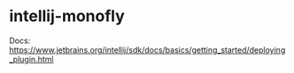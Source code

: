 # intellij-monofly

Docs: https://www.jetbrains.org/intellij/sdk/docs/basics/getting_started/deploying_plugin.html
